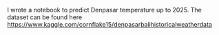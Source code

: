 I wrote a notebook to predict Denpasar temperature up to 2025. The dataset can be found here <https://www.kaggle.com/cornflake15/denpasarbalihistoricalweatherdata>
